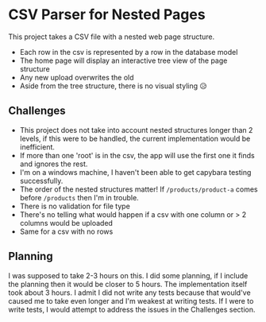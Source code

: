 # CSV Parser for Nested Pages

This project takes a CSV file with a nested web page structure.

* Each row in the csv is represented by a row in the database model
* The home page will display an interactive tree view of the page structure
* Any new upload overwrites the old
* Aside from the tree structure, there is no visual styling 😥

## Challenges

* This project does not take into account nested structures longer than 2 levels, if this were to be handled, the current implementation would be inefficient. 
* If more than one 'root' is in the csv, the app will use the first one it finds and ignores the rest.
* I'm on a windows machine, I haven't been able to get capybara testing successfully.
* The order of the nested structures matter! If `/products/product-a` comes before `/products` then I'm in trouble.
* There is no validation for file type
* There's no telling what would happen if a csv with one column or > 2 columns would be uploaded
* Same for a csv with no rows

## Planning

I was supposed to take 2-3 hours on this. I did some planning, if I include the planning then it would be closer to 5 hours. The implementation itself took about 3 hours. I admit I did not write any tests because that would've caused me to take even longer and I'm weakest at writing tests. If I were to write tests, I would attempt to address the issues in the Challenges section.